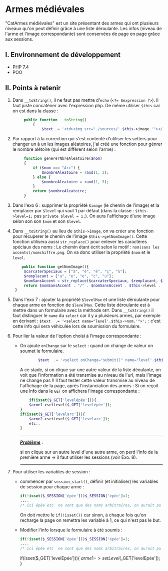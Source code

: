 # Armes médiévales

"CatArmes médiévales" est un site présentant des armes qui ont plusieurs niveaux qu'on peut définir grâce à une liste déroulante. Les infos (niveau de l'arme et l'image correspondante) sont conservées de page en page grâce aux sessions.

## I. Environnement de développement

* PHP 7.4
* POO

## II. Points à retenir
 
1. Dans `__toString()`, il ne faut pas mettre d'`echo` (`<?= $expression ?>`). Il faut juste concaténer avec l'expression php. De même utiliser `$this` car on est dans la classe :

   ```php
        public function __toString()
            {
                $text .= '<td><img src="./sources/'.$this->image.'"></td>';
   ```  
2. Par rapport à la correction qui s'est contenté d'utiliser les setters pour changer un à un les images aléatoires, j'ai créé une fonction pour génrer le nombre alétoire (qui est différent selon l'arme) :

   ```php
        function genererNbreAleatoire($nom)
        {
            if ($nom === "Arc") {
                $nombreAleatoire = rand(1, 2);
            } else {
                $nombreAleatoire = rand(1, 5);
            }
            return $nombreAleatoire;
        }
   ```
3. Dans l'exo 6 : supprimer la propriété `$image` (le chemin de l'image) et la remplacer par `$level` qui vaut 1 par défaut (dans la classe : `$this->level=1;` pas `private $level = 1;`). On aura l'affichage d'une image selon son son `$nom` et son `$level`.
4. Dans `__toString()` au lieu de `$this->image`, on va créer une fonction pour récuperer le chemin de l'image `$this->getNomImage()`. Cette fonction utilisera aussi `str_replace()` pour enlever les caractères spéciaux des noms : Le chemin étant écrit selon le motif : `nom(sans les accents)/nomchiffre.png`. On va donc utiliser la propriété `$nom` et le `level`.
   
   ```php
       public function getNomImage(){
        $carcaterSpeciaux = ["à", "é", "é", "ç", "ù"];
        $remplacant = ["a", "e", "e", "c", "u"];
        $nomSansAccent = str_replace($carcaterSpeciaux, $remplacant, $this->nom);
        return $nomSansAccent . "/" . $nomSansAccent . $this->level . ".png"; 
    }
   ```
   
5. Dans l'exo 7 : ajouter la propriété `$levelMax` et une liste déroulante pour chaque arme en fonction de `$levelMax`. Cette liste déroulante est à mettre dans un formulaire avec la méthode `GET`. Dans `__toString()` il faut distinguer le `name` du `select` car il y a pluisieurs armes, par exemple en écrivant : 
   `$text  .= '<select name="level'.$this->nom.'">';` :  c'est cette info qui sera véhiculée lors de soumission du formulaire.

6. Pour lier la valeur de l'option choisi à l'image correspondante : 
    - On ajoute `onChange` sur le `select` : quand on change de valeur on soumet le formulaire.
        ```php
                $text  .= '<select onChange="submit()" name="level'.$this->nom.'">';

        ```
        A ce stade, si on clique sur une autre valeur de la liste déoulante, on voit que l'information a été transmise au niveau de l'url, mais l'image ne change pas !! 
        Il faut tester cette valeur transmise au niveau de l'affichage de la page, après l'instanciation des armes : Si on reçoit une info dans le `GET` on affichera l'image correspondante :

        ```php
            if(isset($_GET['levelépée'])){
            $arme1->setLevel($_GET['levelépée']);
        }
        if(isset($_GET['levelarc'])){
            $arme2->setLevel($_GET['levelarc']);
            etc..
        }
        ```
        ---
        **_<u>Problème_**</u> :
        
        si on clique sur un autre level d'une autre arme, on perd l'info de la première arme => il faut utiliser les sessions (voir Exo. 8).
        <hr>

7. Pour utiliser les variables de session :

   - commencer par `session_start()`, définir (et initialiser) les variables de session pour chaque arme :
        ```php
        if(!isset($_SESSION['épée']))$_SESSION['épée']=1;
        ....
        /* ici épée etc  ne sont que des noms arbitraires, on aurait pu écrire x, y, z etc.. */

        ```
        On doit mettre le `if(!isset())` car sinon, à chaque fois qu'on recharge la page on remettra les variable à 1, ce qui n'est pas le but.
    
    - Modifier l'info lorsque le formulaire à été soumis :
        ```php
        if(!isset($_SESSION['épée']))$_SESSION['épée']=1;
        ....
        /* ici épée etc  ne sont que des noms arbitraires, on aurait pu écrire x, y, z etc.. */

        ```


        if(isset($_GET['levelEpée'])){
    $arme1->setLevel($_GET['levelEpée']);
}

